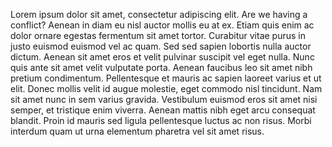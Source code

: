 Lorem ipsum dolor sit amet, consectetur adipiscing elit. Are we having a conflict?
Aenean in diam eu nisl auctor mollis eu at ex.
Etiam quis enim ac dolor ornare egestas fermentum sit amet tortor.
Curabitur vitae purus in justo euismod euismod vel ac quam.
Sed sed sapien lobortis nulla auctor dictum.
Aenean sit amet eros et velit pulvinar suscipit vel eget nulla.
Nunc quis ante sit amet velit vulputate porta.
Aenean faucibus leo sit amet nibh pretium condimentum.
Pellentesque et mauris ac sapien laoreet varius et ut elit.
Donec mollis velit id augue molestie, eget commodo nisl tincidunt.
Nam sit amet nunc in sem varius gravida.
Vestibulum euismod eros sit amet nisi semper, et tristique enim viverra.
Aenean mattis nibh eget arcu consequat blandit.
Proin id mauris sed ligula pellentesque luctus ac non risus.
Morbi interdum quam ut urna elementum pharetra vel sit amet risus.
